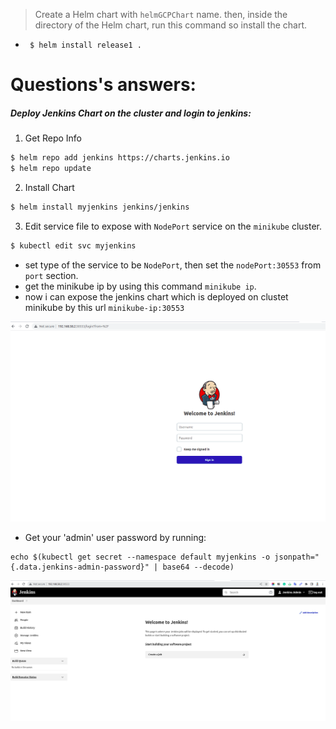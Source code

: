 
> Create a Helm chart with `helmGCPChart` name. then, inside the directory of the Helm chart, run this command so 
install the chart.
>
- ` $ helm install release1 .`


# Questions's answers:
##### Deploy Jenkins Chart on the cluster and login to jenkins:
1. Get Repo Info

``` bash
$ helm repo add jenkins https://charts.jenkins.io
$ helm repo update
```

2. Install Chart

``` bash
$ helm install myjenkins jenkins/jenkins
```

3. Edit service file to expose with `NodePort` service on the `minikube` cluster.

``` bash
$ kubectl edit svc myjenkins
```
 - set type of the service to be `NodePort`, then set the `nodePort:30553` from `port` section.
 - get the minikube ip by using this command `minikube ip`.
 - now i can expose the jenkins chart which is deployed on clustet minikube by this url `minikube-ip:30553`
 
![This is a alt text.](/images/image1.png)


- Get your 'admin' user password by running:

```
echo $(kubectl get secret --namespace default myjenkins -o jsonpath="{.data.jenkins-admin-password}" | base64 --decode)
```
![This is a alt text.](/images/image2.png)
